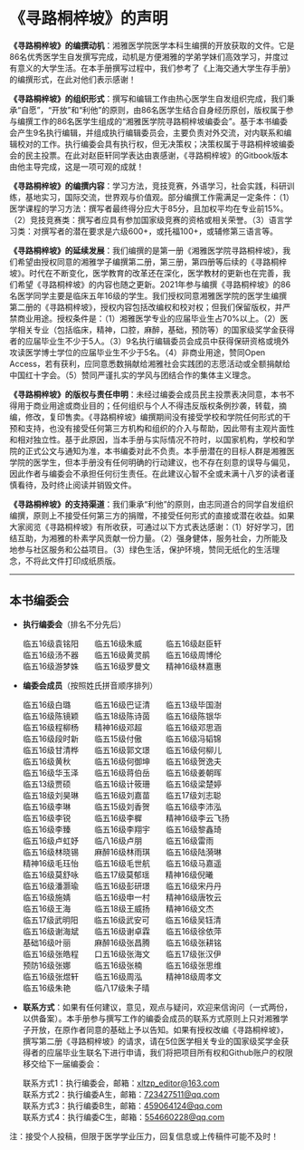# 《寻路桐梓坡》的声明

**《寻路桐梓坡》的编撰动机**：湘雅医学院医学本科生编撰的开放获取的文件。它是86名优秀医学生自发撰写完成，动机是方便湘雅的学弟学妹们高效学习，并度过有意义的大学生活。在本手册撰写过程中，我们参考了《上海交通大学生存手册》的编撰形式，在此对他们表示感谢！

**《寻路桐梓坡》的组织形式**：撰写和编辑工作由热心医学生自发组织完成，我们秉承“自愿”，“开放”和“利他”的原则，由86名医学生结合自身经历原创，版权属于参与编撰工作的86名医学生组成的“湘雅医学院寻路桐梓坡编委会”。基于本书编委会产生9名执行编辑，并组成执行编辑委员会，主要负责对外交流，对内联系和编辑校对的工作。执行编委会具有执行权，但无决策权；决策权属于寻路桐梓坡编委会的民主投票。在此对赵臣轩同学表达由衷感谢，《寻路桐梓坡》的Gitbook版本由他主导完成，这是一项可观的成就！

**《寻路桐梓坡》的编撰内容**：学习方法，竞技竞赛，外语学习，社会实践，科研训练，基地实习，国际交流，世界观与价值观。部分编撰工作需满足一定条件：（1）医学课程的学习方法：撰写者最终得分应大于85分，且加权平均在专业前15%。（2）竞技竞赛类：撰写者应具有参加国家级竞赛的资格或相关荣誉。（3）语言学习类：对撰写者的潜在要求是六级600+，或托福100+，或辅修第三语言等。

**《寻路桐梓坡》的延续发展**：我们编撰的是第一册《湘雅医学院寻路桐梓坡》，我们希望由授权同意的湘雅学子编撰第二册，第三册，第四册等后续的《寻路桐梓坡》。时代在不断变化，医学教育的改革还在深化，医学教材的更新也在完善，我们希望《寻路桐梓坡》的内容也随之更新。2021年参与编撰《寻路桐梓坡》的86名医学同学主要是临床五年16级的学生。我们授权同意湘雅医学院的医学生编撰第二册的《寻路桐梓坡》，授权内容包括改编权和校对权；但我们保留版权，并严禁商业用途。授权条件是：（1）湘雅医学专业的应届毕业生占70%以上。（2）医学相关专业（包括临床，精神，口腔，麻醉，基础，预防等）的国家级奖学金获得者的应届毕业生不少于5人。（3）9名执行编辑委员会成员中获得保研资格或境外攻读医学博士学位的应届毕业生不少于5名。（4）非商业用途，赞同Open Access，若有获利，应同意悉数捐献给湘雅社会实践团的志愿活动或全额捐献给中国红十字会。（5）赞同严谨扎实的学风与团结合作的集体主义理念。

**《寻路桐梓坡》的版权与责任申明**：未经过编委会成员民主投票表决同意，本书不得用于商业用途或商业目的；任何组织与个人不得违反版权条例抄袭，转载，摘编，修改，复印售卖。《寻路桐梓坡》编撰期间没有接受学校和学院任何形式的干预和支持，也没有接受任何第三方机构和组织的介入与帮助，因此带有主观片面性和相对独立性。基于此原因，当本手册与实际情况不符时，以国家机构，学校和学院的正式公文与通知为准，本书编委对此不负责。本手册潜在的目标人群是湘雅医学院的医学生，但本手册没有任何明确的行动建议，也不存在刻意的误导与偏见，因此作者与编委会不承担任何衍生责任。在此建议心智不全或未满十八岁的读者谨慎看待，及时终止阅读并销毁文件。

**《寻路桐梓坡》的支持渠道**：我们秉承“利他”的原则，由志同道合的同学自发组织编撰，原则上不接受任何第三方的捐赠，不接受任何形式的直接或潜在收益。如果大家阅览《寻路桐梓坡》有所收获，可通过以下方式表达感谢：（1）好好学习，团结互助，为湘雅的朴素学风贡献一份力量。（2）强身健体，服务社会，力所能及地参与社区服务和公益项目。（3）绿色生活，保护环境，赞同无纸化的生活理念，不将此文件打印成纸质版。

----

## 本书编委会

+ **执行编委会**（排名不分先后）

    临五16级袁铭阳&emsp;&emsp;临五16级朱威&emsp;&emsp;&emsp;临五16级赵臣轩    
    临五16级汤不器&emsp;&emsp;临五16级黄灵鹃&emsp;&emsp;临五16级周博伦    
    临五16级游梦姝&emsp;&emsp;临五16级罗曼文&emsp;&emsp;精神16级林嘉惠

+ **编委会成员**（按照姓氏拼音顺序排列）

    临五16级白璐&emsp;&emsp;&emsp;临五16级巴证清&emsp;&emsp;临五13级毕国澍    
    临五16级陈镜颖&emsp;&emsp;临五18级陈诗茵&emsp;&emsp;临五16级陈银华    
    临五16级程柳杨&emsp;&emsp;精神16级邓超&emsp;&emsp;&emsp;临五16级邓思涵    
    临五16级段时新&emsp;&emsp;临五15级付傲&emsp;&emsp;&emsp;临五16级冯韬锦    
    临五16级甘清桦&emsp;&emsp;临五16级郭文璟&emsp;&emsp;临五16级何柳儿    
    临五16级黄秋&emsp;&emsp;&emsp;临五16级何御坤&emsp;&emsp;临五16级贺逸夫    
    临五16级华玉泽&emsp;&emsp;临五16级蒋伯岳&emsp;&emsp;临五16级姜朝晖    
    临五13级贾硕&emsp;&emsp;&emsp;临五16级计筱珊&emsp;&emsp;临五16级梁楚婷    
    临五18级刘昊琳&emsp;&emsp;临五16级刘嘉苗&emsp;&emsp;临五17级刘志聪    
    临五16级李琳&emsp;&emsp;&emsp;临五15级刘香贺&emsp;&emsp;临五16级李沛泓    
    临五16级李锐&emsp;&emsp;&emsp;临五16级李樨&emsp;&emsp;&emsp;精神16级李云飞扬    
    临五16级李臻&emsp;&emsp;&emsp;临五16级李翔宇&emsp;&emsp;临五16级黎鑫琦    
    临五16级卢虹妤&emsp;&emsp;临八16级卢朋&emsp;&emsp;&emsp;临五16级雷雨    
    临五16级林晓锡&emsp;&emsp;麻醉16级林雨琪&emsp;&emsp;临五16级陆漪琳    
    精神16级毛珏怡&emsp;&emsp;临五16级毛世航&emsp;&emsp;临五16级马嘉遥    
    临五16级莫舒咏&emsp;&emsp;临五17级莫郁瑶&emsp;&emsp;精神16级倪曦    
    临五16级潘灏瑜&emsp;&emsp;临五16级彭研璟&emsp;&emsp;临五16级宋丹丹    
    临五16级施婧&emsp;&emsp;&emsp;临五16级申一村&emsp;&emsp;精神16级唐牧云    
    临五16级王海&emsp;&emsp;&emsp;临五18级王威扬&emsp;&emsp;精神16级文杰    
    临五17级武明阳&emsp;&emsp;临五16级武安可&emsp;&emsp;临五16级吴钰清    
    临五16级谢海斌&emsp;&emsp;临五16级谢卓霖&emsp;&emsp;临五16级徐依萍    
    基础16级叶丽&emsp;&emsp;&emsp;麻醉16级张昌腾&emsp;&emsp;临五16级张耕铭    
    临五16级张皓程&emsp;&emsp;口五16级张海文&emsp;&emsp;临五17级张汉伊    
    预防16级张娜&emsp;&emsp;&emsp;临五16级张楠&emsp;&emsp;&emsp;临五16级张思维    
    临五16级张煜轩&emsp;&emsp;临五16级周泓&emsp;&emsp;&emsp;精神18级周孝文    
    临五16级朱艳&emsp;&emsp;&emsp;临八17级朱子晴

+ **联系方式**：如果有任何建议，意见，观点与疑问，欢迎来信询问（一式两份，以供备案）。本手册参与撰写工作的编委会成员的联系方式原则上只对湘雅学子开放，在原作者同意的基础上予以告知。如果有授权改编《寻路桐梓坡》，撰写第二册《寻路桐梓坡》的请求，请在5位医学相关专业的国家级奖学金获得者的应届毕业生联名下进行申请，我们将把项目所有权和Github账户的权限移交给下一届编委会：

    联系方式1：执行编委会，邮箱：xltzp_editor@163.com    
    联系方式2：执行编委A生，邮箱：723427511@qq.com    
    联系方式3：执行编委B生，邮箱：459064124@qq.com    
    联系方式4：执行编委C生，邮箱：554660228@qq.com

注：接受个人投稿，但限于医学学业压力，回复信息或上传稿件可能不及时！